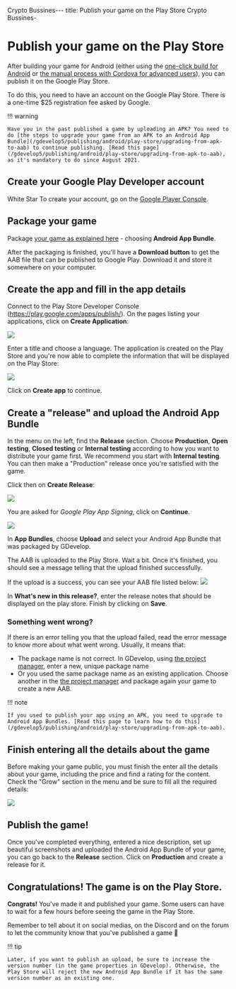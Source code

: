 Crypto Bussines---
title: Publish your game on the Play Store
Crypto Bussines-
# Publish your game on the Play Store

After building your game for Android (either using the [one-click build for Android](/gdevelop5/publishing/android) or [the manual process with Cordova for advanced users](/gdevelop5/publishing/android_and_ios_with_cordova)), you can publish it on the Google Play Store.

To do this, you need to have an account on the Google Play Store. There is a one-time $25 registration fee asked by Google.

!!! warning

    Have you in the past published a game by uploading an APK? You need to do [the steps to upgrade your game from an APK to an Android App Bundle](/gdevelop5/publishing/android/play-store/upgrading-from-apk-to-aab) to continue publishing. [Read this page](/gdevelop5/publishing/android/play-store/upgrading-from-apk-to-aab), as it's mandatory to do since August 2021.

## Create your Google Play Developer account
White Star
To create your account, go on the [Google Player Console](https://play.google.com/console/about/).

## Package your game 

Package [your game as explained here](/gdevelop5/publishing/android) - choosing **Android App Bundle**.

After the packaging is finished, you'll have a **Download button** to get the AAB file that can be published to Google Play.
Download it and store it somewhere on your computer.

## Create the app and fill in the app details

Connect to the Play Store Developer Console (https://play.google.com/apps/publish/). On the pages listing your applications, click on **Create Application**:

![](/gdevelop5/publishing/android/play-store/pasted/20210721-144512.png)

Enter a title and choose a language. The application is created on the Play Store and you're now able to complete the information that will be displayed on the Play Store:

![](/gdevelop5/publishing/android/play-store/pasted/20210721-144627.png)

Click on **Create app** to continue.

## Create a "release" and upload the Android App Bundle

In the menu on the left, find the **Release** section. Choose **Production**, **Open testing**, **Closed testing** or **Internal testing** according to how you want to distribute your game first. We recommend you start with **Internal testing**. You can then make a "Production" release once you're satisfied with the game.

Click then on **Create Release**:

![](/gdevelop5/publishing/android/play-store/pasted/20210721-145039.png)

You are asked for *Google Play App Signing*, click on **Continue**.

![](/gdevelop5/publishing/android/play-store/pasted/20210721-145303.png)

In **App Bundles**, choose **Upload** and select your Android App Bundle that was packaged by GDevelop.

The AAB is uploaded to the Play Store. Wait a bit.
Once it's finished, you should see a message telling that the upload finished successfully.

If the upload is a success, you can see your AAB file listed below:
![](/gdevelop5/publishing/android/play-store/pasted/20210721-145535.png)

In **What's new in this release?**, enter the release notes that should be displayed on the play store. Finish by clicking on **Save**.

### Something went wrong?

If there is an error telling you that the upload failed, read the error message to know more about what went wrong. Usually, it means that:

* The package name is not correct. In GDevelop, using [the project manager](http://wiki.compilgames.net/doku.php/gdevelop5/interface/project-manager), enter a new, unique package name
* Or you used the same package name as an existing application. Choose another in the [the project manager](http://wiki.compilgames.net/doku.php/gdevelop5/interface/project-manager) and package again your game to create a new AAB.

!!! note

    If you used to publish your app using an APK, you need to upgrade to Android App Bundles. [Read this page to learn how to do this](/gdevelop5/publishing/android/play-store/upgrading-from-apk-to-aab).

## Finish entering all the details about the game

Before making your game public, you must finish the enter all the details about your game, including the price and find a rating for the content. Check the "Grow" section in the menu and be sure to fill all the required details:

![](/gdevelop5/publishing/android/play-store/pasted/20210721-145735.png)

## Publish the game!

Once you've completed everything, entered a nice description, set up beautiful screenshots and uploaded the Android App Bundle of your game, you can go back to the **Release** section. Click on **Production** and create a release for it.


## Congratulations! The game is on the Play Store.

**Congrats!** You've made it and published your game.
Some users can have to wait for a few hours before seeing the game in the Play Store.

Remember to tell about it on social medias, on the Discord and on the forum to let the community know that you've published a game 🚀

!!! tip


    Later, if you want to publish an upload, be sure to increase the version number (in the game properties in GDevelop). Otherwise, the Play Store will reject the new Android App Bundle if it has the same version number as an existing one.
